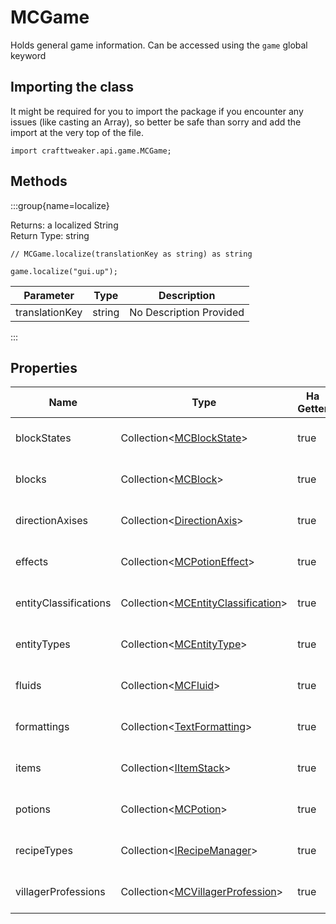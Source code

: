 # MCGame

Holds general game information. Can be accessed using the `game` global keyword

## Importing the class

It might be required for you to import the package if you encounter any issues (like casting an Array), so better be safe than sorry and add the import at the very top of the file.
```zenscript
import crafttweaker.api.game.MCGame;
```


## Methods

:::group{name=localize}



Returns: a localized String  
Return Type: string

```zenscript
// MCGame.localize(translationKey as string) as string

game.localize("gui.up");
```

| Parameter      | Type   | Description             |
| -------------- | ------ | ----------------------- |
| translationKey | string | No Description Provided |


:::


## Properties

| Name                  | Type                                                                                               | Ha Getter | Ha Setter | Description             |
| --------------------- | -------------------------------------------------------------------------------------------------- | --------- | --------- | ----------------------- |
| blockStates           | Collection&lt;[MCBlockState](/vanilla/api/block/MCBlockState)&gt;                      | true      | false     | No Description Provided |
| blocks                | Collection&lt;[MCBlock](/vanilla/api/block/MCBlock)&gt;                                | true      | false     | No Description Provided |
| directionAxises       | Collection&lt;[DirectionAxis](/vanilla/api/util/DirectionAxis)&gt;                     | true      | false     | No Description Provided |
| effects               | Collection&lt;[MCPotionEffect](/vanilla/api/potions/MCPotionEffect)&gt;                | true      | false     | No Description Provided |
| entityClassifications | Collection&lt;[MCEntityClassification](/vanilla/api/entity/MCEntityClassification)&gt; | true      | false     | No Description Provided |
| entityTypes           | Collection&lt;[MCEntityType](/vanilla/api/entities/MCEntityType)&gt;                   | true      | false     | No Description Provided |
| fluids                | Collection&lt;[MCFluid](/vanilla/api/fluid/MCFluid)&gt;                                | true      | false     | No Description Provided |
| formattings           | Collection&lt;[TextFormatting](/vanilla/api/util/text/TextFormatting)&gt;              | true      | false     | No Description Provided |
| items                 | Collection&lt;[IItemStack](/vanilla/api/items/IItemStack)&gt;                          | true      | false     | No Description Provided |
| potions               | Collection&lt;[MCPotion](/vanilla/api/potions/MCPotion)&gt;                            | true      | false     | No Description Provided |
| recipeTypes           | Collection&lt;[IRecipeManager](/vanilla/api/managers/IRecipeManager)&gt;               | true      | false     | No Description Provided |
| villagerProfessions   | Collection&lt;[MCVillagerProfession](/vanilla/api/villager/MCVillagerProfession)&gt;   | true      | false     | No Description Provided |

